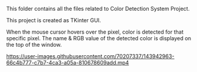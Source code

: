 This folder contains all the files related to Color Detection System Project.

This project is created as TKinter GUI.

When the mouse cursor hovers over the pixel, color is detected for that specific pixel. The name & RGB value of the detected color is displayed on the top of the window.

https://user-images.githubusercontent.com/70207337/143942963-66c4b777-c7b7-4ca3-a05a-810678609add.mp4

